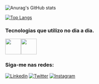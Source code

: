 
![Anurag's GitHub stats](https://github-readme-stats.vercel.app/api?username=flawiin&theme=dark&show_icons=true&layout=compact)

[![Top Langs](https://github-readme-stats.vercel.app/api/top-langs/?username=flawiin)](https://github.com/anuraghazra/github-readme-stats)

### Tecnologias que utilizo no dia a dia.
<img width="50px" heidth="50px" src="https://cdn.jsdelivr.net/gh/devicons/devicon/icons/html5/html5-plain-wordmark.svg" /><img width="50px" heidth="50px" src="https://cdn.jsdelivr.net/gh/devicons/devicon/icons/css3/css3-plain-wordmark.svg" />
                    

### Siga-me nas redes:

[![Linkedin](https://img.shields.io/badge/LinkedIn-0077B5?style=for-the-badge&logo=linkedin&logoColor=white)](https://www.linkedin.com/in/flavio-pimentel-04833989/)
[![Twitter](https://img.shields.io/badge/Twitter-1DA1F2?style=for-the-badge&logo=twitter&logoColor=white)](https://twitter.com/real_pimentel)
[![Instagram](https://img.shields.io/badge/Instagram-E4405F?style=for-the-badge&logo=instagram&logoColor=white)](https://www.instagram.com/real_pimentel/)

          
          
          
          
